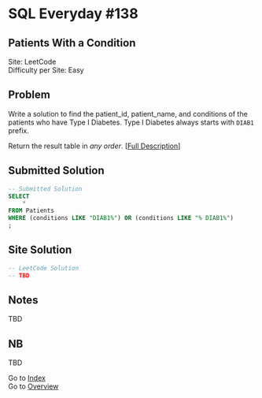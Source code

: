 # SQL Everyday \#138

## Patients With a Condition

Site: LeetCode\
Difficulty per Site: Easy

## Problem

Write a solution to find the patient_id, patient_name, and conditions of the patients who have Type I Diabetes. Type I Diabetes always starts with `DIAB1` prefix.

Return the result table in *any order*. [[Full Description](https://leetcode.com/problems/patients-with-a-condition/description/)]

## Submitted Solution

```sql
-- Submitted Solution
SELECT
    *
FROM Patients
WHERE (conditions LIKE "DIAB1%") OR (conditions LIKE "% DIAB1%")
;
```

## Site Solution

```sql
-- LeetCode Solution 
-- TBD
```

## Notes

TBD

## NB

TBD

Go to [Index](../?tab=readme-ov-file#index)\
Go to [Overview](../?tab=readme-ov-file)
